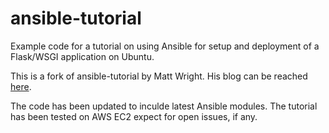 ansible-tutorial
================

Example code for a tutorial on using Ansible for setup and deployment of a Flask/WSGI application on Ubuntu.

This is a fork of ansible-tutorial by Matt Wright. His blog can be reached [here](http://mattupstate.com/python/devops/2012/08/07/flask-wsgi-application-deployment-with-ubuntu-ansible-nginx-supervisor-and-uwsgi.html).

The code has been updated to inculde latest Ansible modules. The tutorial has been tested on AWS EC2 expect for open issues, if any.
